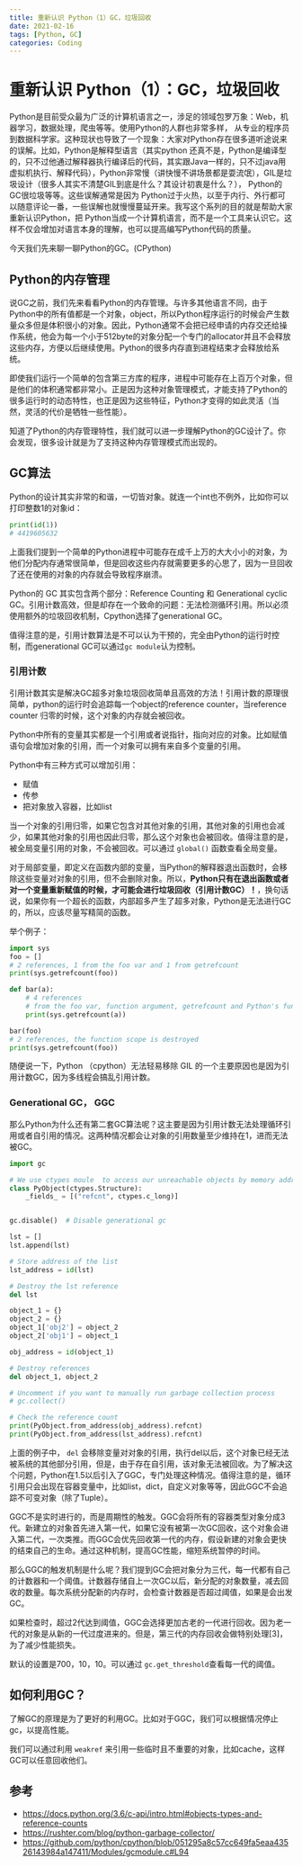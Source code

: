 ```yaml
---
title: 重新认识 Python（1）GC，垃圾回收
date: 2021-02-16
tags: [Python, GC]
categories: Coding
---
```


# 重新认识 Python（1）：GC，垃圾回收

Python是目前受众最为广泛的计算机语言之一，涉足的领域包罗万象：Web，机器学习，数据处理，爬虫等等。使用Python的人群也非常多样， 从专业的程序员到数据科学家。这种现状也导致了一个现象：大家对Python存在很多道听途说来的误解。比如，Python是解释型语言（其实python 还真不是，Python是编译型的，只不过他通过解释器执行编译后的代码，其实跟Java一样的，只不过java用虚拟机执行、解释代码），Python非常慢（讲快慢不讲场景都是耍流氓），GIL是垃圾设计（很多人其实不清楚GIL到底是什么？其设计初衷是什么？）， Python的GC很垃圾等等。这些误解通常是因为 Python过于火热，以至于内行、外行都可以随意评论一番，一些误解也就慢慢蔓延开来。我写这个系列的目的就是帮助大家重新认识Python，把 Python当成一个计算机语言，而不是一个工具来认识它。这样不仅会增加对语言本身的理解，也可以提高编写Python代码的质量。

今天我们先来聊一聊Python的GC。(CPython)

## Python的内存管理

说GC之前，我们先来看看Python的内存管理。与许多其他语言不同，由于Python中的所有值都是一个对象，object，所以Python程序运行的时候会产生数量众多但是体积很小的对象。因此，Python通常不会把已经申请的内存交还给操作系统，他会为每一个小于512byte的对象分配一个专门的allocator并且不会释放这些内存，方便以后继续使用。Python的很多内存直到进程结束才会释放给系统。

即使我们运行一个简单的包含第三方库的程序，进程中可能存在上百万个对象，但是他们的体积通常都非常小。正是因为这种对象管理模式，才能支持了Python的很多运行时的动态特性，也正是因为这些特征，Python才变得的如此灵活（当然，灵活的代价是牺牲一些性能）。

知道了Python的内存管理特性，我们就可以进一步理解Python的GC设计了。你会发现，很多设计就是为了支持这种内存管理模式而出现的。

## GC算法

Python的设计其实非常的和谐，一切皆对象。就连一个int也不例外，比如你可以打印整数1的对象id：

```python
print(id(1))
# 4419605632
```

上面我们提到一个简单的Python进程中可能存在成千上万的大大小小的对象，为他们分配内存通常很简单，但是回收这些内存就需要更多的心思了，因为一旦回收了还在使用的对象的内存就会导致程序崩溃。

Python的 GC 其实包含两个部分：Reference Counting 和 Generational cyclic GC。引用计数高效，但是却存在一个致命的问题：无法检测循环引用。所以必须使用额外的垃圾回收机制，Cpython选择了generational GC。

值得注意的是，引用计数算法是不可以认为干预的，完全由Python的运行时控制，而generational GC可以通过`gc module`认为控制。

### 引用计数

引用计数其实是解决GC超多对象垃圾回收简单且高效的方法！引用计数的原理很简单，python的运行时会追踪每一个object的reference counter，当reference counter 归零的时候，这个对象的内存就会被回收。

Python中所有的变量其实都是一个引用或者说指针，指向对应的对象。比如赋值语句会增加对象的引用，而一个对象可以拥有来自多个变量的引用。

Python中有三种方式可以增加引用：
- 赋值
- 传参
- 把对象放入容器，比如list

当一个对象的引用归零，如果它包含对其他对象的引用，其他对象的引用也会减少，如果其他对象的引用也因此归零，那么这个对象也会被回收。值得注意的是，被全局变量引用的对象，不会被回收。可以通过 `global()` 函数查看全局变量。

对于局部变量，即定义在函数内部的变量，当Python的解释器退出函数时，会移除这些变量对对象的引用，但不会删除对象。所以，**Python只有在退出函数或者对一个变量重新赋值的时候，才可能会进行垃圾回收（引用计数GC）！**，换句话说，如果你有一个超长的函数，内部超多产生了超多对象，Python是无法进行GC的，所以，应该尽量写精简的函数。

举个例子：

```python
import sys
foo = []
# 2 references, 1 from the foo var and 1 from getrefcount
print(sys.getrefcount(foo))

def bar(a):
    # 4 references
    # from the foo var, function argument, getrefcount and Python's function stack
    print(sys.getrefcount(a))

bar(foo)
# 2 references, the function scope is destroyed
print(sys.getrefcount(foo))
```

随便说一下，Python （cpython）无法轻易移除 GIL 的一个主要原因也是因为引用计数GC，因为多线程会搞乱引用计数。

### Generational GC， GGC

那么Python为什么还有第二套GC算法呢？这主要是因为引用计数无法处理循环引用或者自引用的情况。这两种情况都会让对象的引用数量至少维持在1，进而无法被GC。

```python
import gc

# We use ctypes moule  to access our unreachable objects by memory address.
class PyObject(ctypes.Structure):
    _fields_ = [("refcnt", ctypes.c_long)]


gc.disable()  # Disable generational gc

lst = []
lst.append(lst)

# Store address of the list
lst_address = id(lst)

# Destroy the lst reference
del lst

object_1 = {}
object_2 = {}
object_1['obj2'] = object_2
object_2['obj1'] = object_1

obj_address = id(object_1)

# Destroy references
del object_1, object_2

# Uncomment if you want to manually run garbage collection process 
# gc.collect()

# Check the reference count
print(PyObject.from_address(obj_address).refcnt)
print(PyObject.from_address(lst_address).refcnt)
```

上面的例子中， `del` 会移除变量对对象的引用，执行del以后，这个对象已经无法被系统的其他部分引用，但是，由于存在自引用，该对象无法被回收。为了解决这个问题，Python在1.5以后引入了GGC，专门处理这种情况。值得注意的是，循环引用只会出现在容器变量中，比如list，dict，自定义对象等等，因此GGC不会追踪不可变对象（除了Tuple）。

GGC不是实时进行的，而是周期性的触发。GGC会将所有的容器类型对象分成3代。新建立的对象首先进入第一代，如果它没有被第一次GC回收，这个对象会进入第二代，一次类推。而GGC会优先回收第一代的内存，假设新建的对象会更快的结束自己的生命。通过这种机制，提高GC性能，缩短系统暂停的时间。

那么GGC的触发机制是什么呢？我们提到GC会把对象分为三代，每一代都有自己的计数器和一个阈值。计数器存储自上一次GC以后，新分配的对象数量，减去回收的数量。每次系统分配新的内存时，会检查计数器是否超过阈值，如果是会出发GC。

如果检查时，超过2代达到阈值，GGC会选择更加古老的一代进行回收。因为老一代的对象是从新的一代过度进来的。但是，第三代的内存回收会做特别处理[3]，为了减少性能损失。

默认的设置是700，10，10。可以通过 `gc.get_threshold`查看每一代的阈值。

## 如何利用GC？

了解GC的原理是为了更好的利用GC。比如对于GGC，我们可以根据情况停止gc，以提高性能。

我们可以通过利用 `weakref` 来引用一些临时且不重要的对象，比如cache，这样GC可以任意回收他们。

## 参考

- https://docs.python.org/3.6/c-api/intro.html#objects-types-and-reference-counts
- https://rushter.com/blog/python-garbage-collector/
- https://github.com/python/cpython/blob/051295a8c57cc649fa5eaa43526143984a147411/Modules/gcmodule.c#L94
